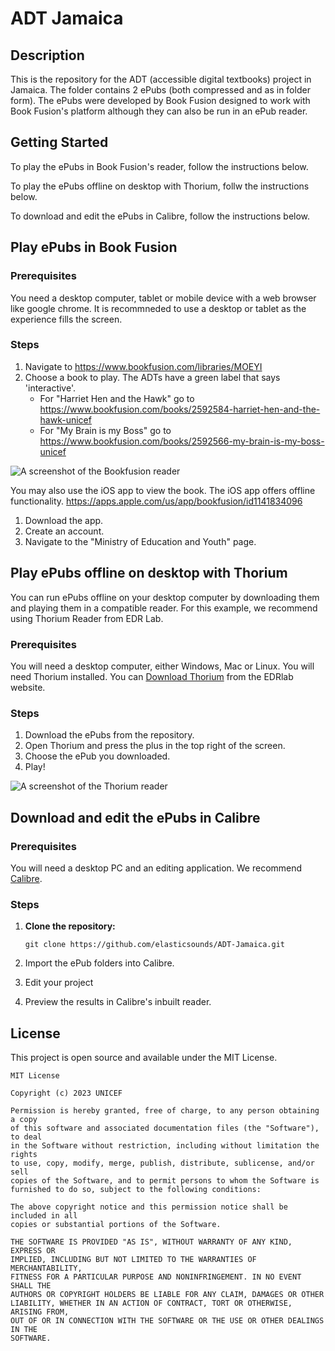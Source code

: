 # ADT Jamaica

## Description

This is the repository for the ADT (accessible digital textbooks) project in Jamaica. The folder contains 2 ePubs (both compressed and as in folder form). The ePubs were developed by Book Fusion designed to work with Book Fusion's platform although they can also be run in an ePub reader.

## Getting Started

To play the ePubs in Book Fusion's reader, follow the instructions below.

To play the ePubs offline on desktop with Thorium, follw the instructions below.

To download and edit the ePubs in Calibre, follow the instructions below.

## Play ePubs in Book Fusion

### Prerequisites

You need a desktop computer, tablet or mobile device with a web browser like google chrome. It is recommneded to use a desktop or tablet as the experience fills the screen.

### Steps

1. Navigate to https://www.bookfusion.com/libraries/MOEYI
2. Choose a book to play. The ADTs have a green label that says 'interactive'.
   - For "Harriet Hen and the Hawk" go to https://www.bookfusion.com/books/2592584-harriet-hen-and-the-hawk-unicef
   - For "My Brain is my Boss" go to https://www.bookfusion.com/books/2592566-my-brain-is-my-boss-unicef

![A screenshot of the Bookfusion reader](https://i.imgur.com/0GZcC6Q.png)

You may also use the iOS app to view the book. The iOS app offers offline functionality.
https://apps.apple.com/us/app/bookfusion/id1141834096 

1. Download the app.
2. Create an account.
3. Navigate to the "Ministry of Education and Youth" page.

## Play ePubs offline on desktop with Thorium

You can run ePubs offline on your desktop computer by downloading them and playing them in a compatible reader. For this example, we recommend using Thorium Reader from EDR Lab.

### Prerequisites

You will need a desktop computer, either Windows, Mac or Linux. You will need Thorium installed. You can [Download Thorium](https://www.edrlab.org/software/thorium-reader/) from the EDRlab website.

### Steps

1. Download the ePubs from the repository.
4. Open Thorium and press the plus in the top right of the screen.
5. Choose the ePub you downloaded.
6. Play!

![A screenshot of the Thorium reader](https://i.imgur.com/j2DlNsK.png)

## Download and edit the ePubs in Calibre

### Prerequisites

You will need a desktop PC and an editing application. We recommend [Calibre](https://calibre-ebook.com/download).

### Steps

1. **Clone the repository:**
   ```
   git clone https://github.com/elasticsounds/ADT-Jamaica.git
   ```

2. Import the ePub folders into Calibre.
3. Edit your project
4. Preview the results in Calibre's inbuilt reader.


## License

This project is open source and available under the MIT License.

```
MIT License

Copyright (c) 2023 UNICEF

Permission is hereby granted, free of charge, to any person obtaining a copy
of this software and associated documentation files (the "Software"), to deal
in the Software without restriction, including without limitation the rights
to use, copy, modify, merge, publish, distribute, sublicense, and/or sell
copies of the Software, and to permit persons to whom the Software is
furnished to do so, subject to the following conditions:

The above copyright notice and this permission notice shall be included in all
copies or substantial portions of the Software.

THE SOFTWARE IS PROVIDED "AS IS", WITHOUT WARRANTY OF ANY KIND, EXPRESS OR
IMPLIED, INCLUDING BUT NOT LIMITED TO THE WARRANTIES OF MERCHANTABILITY,
FITNESS FOR A PARTICULAR PURPOSE AND NONINFRINGEMENT. IN NO EVENT SHALL THE
AUTHORS OR COPYRIGHT HOLDERS BE LIABLE FOR ANY CLAIM, DAMAGES OR OTHER
LIABILITY, WHETHER IN AN ACTION OF CONTRACT, TORT OR OTHERWISE, ARISING FROM,
OUT OF OR IN CONNECTION WITH THE SOFTWARE OR THE USE OR OTHER DEALINGS IN THE
SOFTWARE.
```
